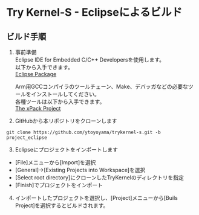 ﻿# Try Kernel-S - Eclipseによるビルド

## ビルド手順

1. 事前準備  
Eclipse IDE for Embedded C/C++ Developersを使用します。  
以下から入手できます。  
[Eclipse Package](https://www.eclipse.org/downloads/packages/)

	Arm用GCCコンパイラのツールチェーン、Make、デバッガなどの必要なツールをインストールしてください。  
	各種ツールは以下から入手できます。  
[The xPack Project](https://xpack.github.io/)


2. GitHubから本リポジトリをクローンします  
```
git clone https://github.com/ytoyoyama/trykernel-s.git -b project_eclipse
```  

3. Eclipseにプロジェクトをインポートします  
- [File]メニューから[Import]を選択
- [General]->[Existing Projects into Workspace]を選択
- [Select root directory]にクローンしたTryKernelのディレクトリを指定
- [Finish]でプロジェクトをインポート

4. インポートしたプロジェクトを選択し、[Project]メニューから[Buils Project]を選択するとビルドされます。
